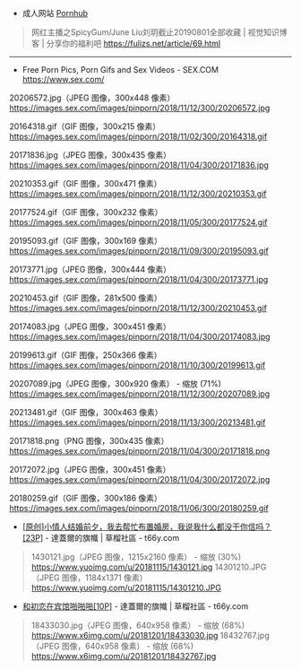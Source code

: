 - 成人网站 [Pornhub](https://www.Pornhub.com)

> 网红主播之SpicyGum/June Liu刘玥截止20190801全部收藏 | 视觉知识博客 | 分享你的福利吧 https://fulizs.net/article/69.html 

-----------------------------------------------------------------------------

- Free Porn Pics, Porn Gifs and Sex Videos - SEX.COM  https://www.sex.com/

20206572.jpg（JPEG 图像，300x448 像素）  https://images.sex.com/images/pinporn/2018/11/12/300/20206572.jpg

20164318.gif（GIF 图像，300x215 像素）  https://images.sex.com/images/pinporn/2018/11/02/300/20164318.gif

20171836.jpg（JPEG 图像，300x435 像素）  https://images.sex.com/images/pinporn/2018/11/04/300/20171836.jpg

20210353.gif（GIF 图像，300x471 像素）  https://images.sex.com/images/pinporn/2018/11/12/300/20210353.gif

20177524.gif（GIF 图像，300x232 像素）  https://images.sex.com/images/pinporn/2018/11/05/300/20177524.gif

20195093.gif（GIF 图像，300x169 像素）  https://images.sex.com/images/pinporn/2018/11/09/300/20195093.gif

20173771.jpg（JPEG 图像，300x444 像素）  https://images.sex.com/images/pinporn/2018/11/04/300/20173771.jpg

20210453.gif（GIF 图像，281x500 像素）  https://images.sex.com/images/pinporn/2018/11/12/300/20210453.gif

20174083.jpg（JPEG 图像，300x451 像素）  https://images.sex.com/images/pinporn/2018/11/04/300/20174083.jpg

20199613.gif（GIF 图像，250x366 像素）  https://images.sex.com/images/pinporn/2018/11/10/300/20199613.gif

20207089.jpg（JPEG 图像，300x920 像素） - 缩放 (71%)  https://images.sex.com/images/pinporn/2018/11/12/300/20207089.jpg

20213481.gif（GIF 图像，300x463 像素）  https://images.sex.com/images/pinporn/2018/11/13/300/20213481.gif

20171818.png（PNG 图像，300x435 像素）  https://images.sex.com/images/pinporn/2018/11/04/300/20171818.png

20172072.jpg（JPEG 图像，300x451 像素）  https://images.sex.com/images/pinporn/2018/11/04/300/20172072.jpg

20180259.gif（GIF 图像，300x186 像素）  https://images.sex.com/images/pinporn/2018/11/06/300/20180259.gif

- [[原创]小情人结婚前夕，我去帮忙布置婚房，我说我什么都没干你信吗？[23P]](https://t66y.com/htm_data/16/1812/3341207.html) - 達蓋爾的旗幟 | 草榴社區 - t66y.com

> 1430121.jpg（JPEG 图像，1215x2160 像素） - 缩放 (30%)  https://www.yuoimg.com/u/20181115/1430121.jpg
> 14301210.JPG（JPEG 图像，1184x1371 像素）  https://www.yuoimg.com/u/20181115/14301210.JPG

- [和初恋在宾馆啪啪啪[10P]](https://t66y.com/htm_data/16/1812/3358138.html) - 達蓋爾的旗幟 | 草榴社區 - t66y.com  

> 18433030.jpg（JPEG 图像，640x958 像素） - 缩放 (68%)  https://www.x6img.com/u/20181201/18433030.jpg
> 18432767.jpg（JPEG 图像，640x958 像素） - 缩放 (68%)  https://www.x6img.com/u/20181201/18432767.jpg
